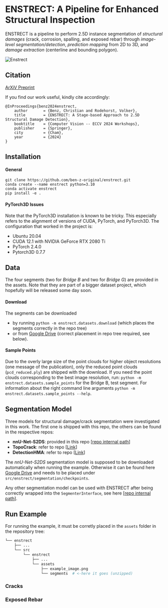 # ENSTRECT: A Pipeline for Enhanced Structural Inspection

ENSTRECT is a pipeline to perform 2.5D instance segmentation of *structural damages* (crack, corrosion, spalling, and exposed rebar) through *image-level segmentation/detection*, *prediction mapping* from 2D to 3D, and *damage extraction* (centerline and bounding polygon).

![Enstrect](https://github.com/user-attachments/assets/94b79295-d3c4-4101-9441-f69dbb8a6ec2)


## Citation
[ArXiV Preprint](https://arxiv.org/abs/2401.03298)

If you find our work useful, kindly cite accordingly:
```
@InProceedings{benz2024enstrect,
    author       = {Benz, Christian and Rodehorst, Volker},
    title        = {ENSTRECT: A Stage-based Approach to 2.5D Structural Damage Detection},
    booktitle    = {Computer Vision -- ECCV 2024 Workshops},
    publisher    = {Springer},
    city         = {Cham},
    year         = {2024}
}
```

## Installation
#### General
```
git clone https://github.com/ben-z-original/enstrect.git
conda create --name enstrect python=3.10
conda activate enstrect
pip install -e .
```

#### PyTorch3D Issues
Note that the PyTorch3D installation is known to be tricky. This especially refers to the alignment of versions of CUDA, PyTorch, and PyTorch3D. The configuration that worked in the project is:
- Ubuntu 20.04
- CUDA 12.1 with NVIDIA GeForce RTX 2080 Ti
- PyTorch 2.4.0
- Pytorch3D 0.7.7

## Data
The four segments (two for *Bridge B* and two for *Bridge G*) are provided in the assets. 
Note that they are part of a bigger dataset project, which hopefully will be released some day soon.

#### Download
The segments can be downloaded
- by running ```python -m enstrect.datasets.download``` (which places the segments correctly in the repo tree) 
- or from [Google Drive](https://drive.google.com/file/d/1a1zwuuvaDVfmovGbcEsazfxr7OLfusLM/view?usp=sharing) (correct placement in repo tree required, see below).

#### Sample Points
Due to the overly large size of the point clouds for higher object resolutions (one message of the publication), only the reduced point clouds (```pcd_reduced.ply```) are shipped with the download. If you need the point clouds corresponding to the best image resolution, run:
```python -m enstrect.datasets.sample_points``` for the Bridge B, test segment. For information about the right command line arguments ```python -m enstrect.datasets.sample_points --help```.

## Segmentation Model
Three models for structural damage/crack segmentation were investigated in this work. 
The first one is shipped with this repo, the others can be found in the respective repos:
- **nnU-Net-S2DS**: provided in this repo [[repo internal path](./src/enstrect/segmentation/nnunet_s2ds.py)]
- **TopoCrack**: refer to repo [[Link](https://github.com/eesd-epfl/topo_crack_detection)]
- **DetectionHMA**: refer to repo [[Link](https://github.com/ben-z-original/detectionhma)]

The *nnU-Net-S2DS* segmentation model is supposed to be downloaded automatically when running the example. Otherwise it can be found here [Google Drive](https://drive.google.com/file/d/1UeXzpH76GYtZtyn2IjhDvD5Qu3u91YcC/view?usp=sharing) and needs to be placed under ```src/enstrect/segmentation/checkpoints```.

Any other segmentation model can be used with ENSTRECT after being correctly wrapped into the ```SegmenterInterface```, 
see here [[repo internal path](./src/enstrect/segmentation/base.py)].

## Run Example
For running the example, it must be corretly placed in the ```assets``` folder in the repository tree:
``` bash
└── enstrect
    ├── ...
    └── src
        └── enstrect
            ├── ...
            └── assets
                ├── example_image.png
                └── segments  # <-here it goes (unzipped)
```

### Cracks


### Exposed Rebar




